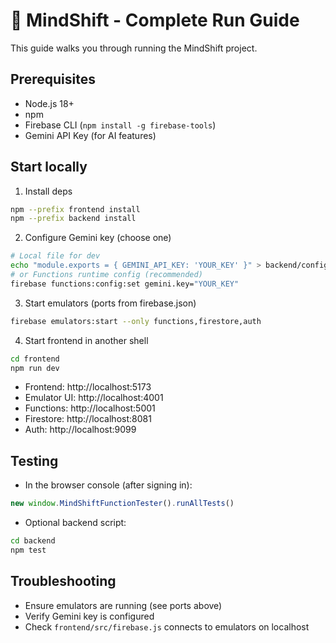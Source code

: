 # 🚀 MindShift - Complete Run Guide

This guide walks you through running the MindShift project.

## Prerequisites
- Node.js 18+
- npm
- Firebase CLI (`npm install -g firebase-tools`)
- Gemini API Key (for AI features)

## Start locally

1) Install deps
```bash
npm --prefix frontend install
npm --prefix backend install
```

2) Configure Gemini key (choose one)
```bash
# Local file for dev
echo "module.exports = { GEMINI_API_KEY: 'YOUR_KEY' }" > backend/config.js
# or Functions runtime config (recommended)
firebase functions:config:set gemini.key="YOUR_KEY"
```

3) Start emulators (ports from firebase.json)
```bash
firebase emulators:start --only functions,firestore,auth
```

4) Start frontend in another shell
```bash
cd frontend
npm run dev
```

- Frontend: http://localhost:5173
- Emulator UI: http://localhost:4001
- Functions: http://localhost:5001
- Firestore: http://localhost:8081
- Auth: http://localhost:9099

## Testing

- In the browser console (after signing in):
```js
new window.MindShiftFunctionTester().runAllTests()
```
- Optional backend script:
```bash
cd backend
npm test
```

## Troubleshooting
- Ensure emulators are running (see ports above)
- Verify Gemini key is configured
- Check `frontend/src/firebase.js` connects to emulators on localhost